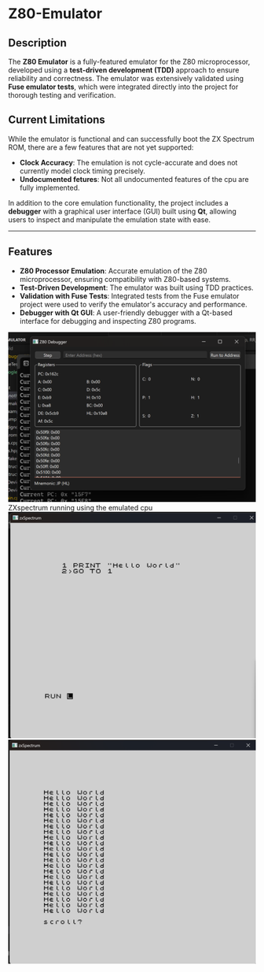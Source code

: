 ﻿# Z80-Emulator

## Description
The **Z80 Emulator** is a fully-featured emulator for the Z80 microprocessor, developed using a **test-driven development (TDD)** approach to ensure reliability and correctness. The emulator was extensively validated using **Fuse emulator tests**, which were integrated directly into the project for thorough testing and verification. 

## Current Limitations
While the emulator is functional and can successfully boot the ZX Spectrum ROM, there are a few features that are not yet supported:
- **Clock Accuracy**: The emulation is not cycle-accurate and does not currently model clock timing precisely.
- **Undocumented fetures**: Not all undocumented features of the cpu are fully implemented.

In addition to the core emulation functionality, the project includes a **debugger** with a graphical user interface (GUI) built using **Qt**, allowing users to inspect and manipulate the emulation state with ease.

---

## Features
- **Z80 Processor Emulation**: Accurate emulation of the Z80 microprocessor, ensuring compatibility with Z80-based systems.
- **Test-Driven Development**: The emulator was built using TDD practices.
- **Validation with Fuse Tests**: Integrated tests from the Fuse emulator project were used to verify the emulator's accuracy and performance.
- **Debugger with Qt GUI**: A user-friendly debugger with a Qt-based interface for debugging and inspecting Z80 programs.

![alt text](image.png)
ZXspectrum running using the emulated cpu
![alt text](image-1.png)
![alt text](image-2.png)
